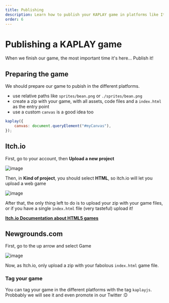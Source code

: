 ```yaml
---
title: Publishing
description: Learn how to publish your KAPLAY game in platforms like Itch.io or Newgrounds.com.
order: 6
---
```


# Publishing a KAPLAY game

When we finish our game, the most important time it's here...
Publish it!

## Preparing the game

We should prepare our game to pubish in the different platforms.

- use relative paths like `sprites/bean.png` or `./sprites/bean.png`
- create a zip with your game, with all assets, code files and a `index.html` as the entry point
- use a custom `canvas` is a good idea too

```js
kaplay({
    canvas: document.queryElement("#myCanvas"),
});
```

## Itch.io

First, go to your account, then **Upload a new project**

![image](/publishing/itchio-1.png)

Then, in **Kind of project**, you should select **HTML**, so itch.io will let you upload a web game

![image](/publishing/itchio-2.png)

After that, the only thing left to do is to upload your zip with your game files, or if you have a single `ìndex.html` file
(very tasteful) upload it!

[**Itch.io Documentation about HTML5 games**](https://itch.io/docs/creators/html5)

## Newgrounds.com

First, go to the up arrow and select Game

![image](/publishing/newgrounds-1.png)

Now, as Itch.io, only upload a zip with your fabolous `index.html` game file.

### Tag your game

You can tag your game in the different platforms with the tag `kaplayjs`. Probbably we will see it and even promote in our Twitter :D
